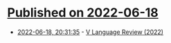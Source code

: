 # [Published on 2022-06-18](index.md)

* [2022-06-18, 20:31:35](https://news.ycombinator.com/item?id=31793554) - [V Language Review (2022)](https://mawfig.github.io/2022/06/18/v-lang-in-2022.html)
